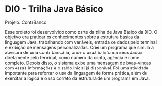 # DIO - Trilha Java Básico
Projeto: ContaBanco

Esse projeto foi desenvolvido como parte da trilha de Java Básico da DIO. 
O objetivo era praticar os conhecimentos sobre a estrutura básica da linguagem Java, trabalhando com variáveis, entrada de dados pelo terminal e exibição de mensagens personalizadas.
Criei um programa que simula a abertura de uma conta bancária, onde o usuário informa seus dados diretamente pelo terminal, como número da conta,
agência e nome completo. Depois disso, o sistema exibe uma mensagem de boas-vindas com essas informações e o saldo inicial já disponível.
Foi uma atividade importante para reforçar o uso da linguagem de forma prática, além de exercitar a lógica e o uso correto da estrutura de um programa em Java.
